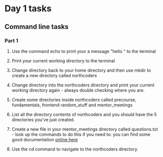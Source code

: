 # Day 1 tasks

## Command line tasks

### Part 1

1. Use the command echo to print your a message "hello <your-name>" to the terminal

2. Print your current working directory to the terminal

3. Change directory back to your home directory and then use mkdir to create a new directory called northcoders

4. Change directory into the northcoders directory and print your current working directory again - always double checking where you are.

5. Create some directories inside northcoders called precourse, fundamentals, frontend random_stuff and mentor_meetings

6. List all the directory contents of northcoders and you should have the 5 directories you've just created.

7. Create a new file in your mentor_meetings directory called questions.txt - look up the commands to do this if you need to: you can find some good documentation [online here](http://oliverelliott.org/article/computing/tut_unix/)

8. Use the cd command to navigate to the northcoders directory.
